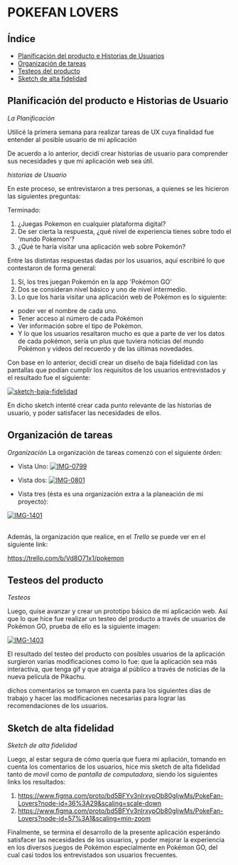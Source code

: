 # POKEFAN LOVERS

## Índice

* [Planificación del producto e Historias de Usuarios](#Planificación-del-producto-e-Historias-de-Usuario)
* [Organización de tareas](#-Organización-de-tareas)
* [Testeos del producto](#-Testeos-del-producto)
* [Sketch de alta fidelidad](#-Sketch-de-alta-fidelidad)



## Planificación del producto e Historias de Usuario

*La Planificación*


Utilicé la primera semana para realizar tareas de UX cuya finalidad fue entender al posible usuario de mi aplicación

De acuerdo a lo anterior, decidí crear historias de usuario para comprender sus necesidades y que mi aplicación web sea útil.

*historias de Usuario*

En este proceso, se entrevistaron a tres personas, a quienes se les hicieron las siguientes preguntas:

Terminado:

 1. ¿Juegas Pokemon en cualquier plataforma digital?
 2. De ser cierta la respuesta, ¿qué nivel de experiencia tienes sobre todo el 'mundo Pokemon'?
 3. ¿Qué te haría visitar una aplicación web sobre Pokemón?

Entre las distintas respuestas dadas por los usuarios, aquí escribiré lo que contestaron de forma general:

1. Sí, los tres juegan Pokemón en la app 'Pokémon GO'
2. Dos se consideran nivel básico y uno de nivel intermedio.
3. Lo que los haría visitar una aplicación web de Pokémon es lo siguiente:
* poder ver el nombre de cada uno.
* Tener acceso al número de cada Pokémon
* Ver información sobre el tipo de Pokémon.
* Y lo que los usuarios resaltaron mucho es que a parte de ver los datos de cada pokémon, sería un plus que tuviera noticias del mundo Pokémon y videos del recuerdo y de las últimas novedades. 

Con base en lo anterior, decidí crear un diseño de baja fidelidad con las pantallas que podían cumplir los requisitos de los usuarios entrevistados y el resultado fue el siguiente:

<a href="https://ibb.co/MZgphhg"><img src="https://i.ibb.co/6rybZZy/sketch-baja-fidelidad.jpg" alt="sketch-baja-fidelidad" border="0"></a>

En dicho sketch intenté crear cada punto relevante de las historias de usuario,  y poder satisfacer las necesidades de ellos.

## Organización de tareas

*Organización*
La organización de tareas comenzó con el siguiente órden:
* Vista Uno:
<a href="https://ibb.co/d5L38xL"><img src="https://i.ibb.co/rwcLDNc/IMG-0799.jpg" alt="IMG-0799" border="0"></a>

* Vista dos:
<a href="https://ibb.co/mzBTNDc"><img src="https://i.ibb.co/VBN9wjq/IMG-0801.jpg" alt="IMG-0801" border="0"></a>

* Vista tres (ésta es una organización extra a la planeación de mi proyecto):

<a href="https://ibb.co/VBjVxZ3"><img src="https://i.ibb.co/JkBnq4C/IMG-1401.jpg" alt="IMG-1401" border="0"></a><br /><a target='_blank' href='https://aluminumsulfate.net/aluminum-chloride'></a><br />

Además, la organización que realice, en el *Trello* se puede ver en el siguiente link:

https://trello.com/b/Vd8O71x1/pokemon

 ## Testeos del producto

*Testeos*

Luego, quise avanzar y crear un prototipo básico de mi aplicación web. Así que lo que hice fue realizar un testeo del producto a través de usuarios de Pokémon GO, prueba de ello es la siguiente imagen:

<a href="https://ibb.co/sVTxyz2"><img src="https://i.ibb.co/fx364L2/IMG-1403.png" alt="IMG-1403" border="0"></a>

El resultado del testeo del producto con posibles usuarios de la aplicación surgieron varias modificaciones como lo fue: que la aplicación sea más interactiva, que tenga gif y que atraiga al público a través de noticias de la nueva película de Pikachu.

dichos comentarios se tomaron en cuenta para los siguientes días de trabajo y hacer las modificaciones necesarias para lograr las recomendaciones de los usuarios.

## Sketch de alta fidelidad

*Sketch de alta fidelidad*

Luego, al estar segura de cómo quería que fuera mi apliación, tomando en cuenta los comentarios de los usuarios, hice mis sketch de alta fidelidad tanto de *movil* como de *pantalla de computadora*, siendo los siguientes links los resultados:

1. https://www.figma.com/proto/bd5BFYv3nlrxypOb80gIjwMs/PokeFan-Lovers?node-id=36%3A29&scaling=scale-down
2. https://www.figma.com/proto/bd5BFYv3nlrxypOb80gIjwMs/PokeFan-Lovers?node-id=57%3A1&scaling=min-zoom

Finalmente, se termina el desarrollo de la presente aplicación esperándo satisfacer las necesidades de los usuarios, y poder mejorar la experiencia en los diversos juegos de Pokémon especialmente en Pokémon GO, del cual casi todos los entrevistados son usuarios frecuentes.


